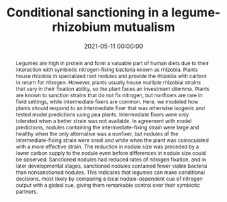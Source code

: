 ---
title: "Conditional sanctioning in a legume-rhizobium mutualism"
subtitle: ""
summary: ""
authors: 
- Westhoek A
- Clark LJ
- Culbert M
- Dalchau N
- Griffiths M
- Karunakaran R
- Ledermann R
- Tkacz A
- Webb I
- James EK
- Poole PS
- Turnbull LA


tags: []
categories: [Plant Biology]
date: 2021-05-11 00:00:00
publishDate: 2021-05-11 00:00:00
featured: false
draft: false
publication: 'Proc Natl Acad Sci U S A'
publication_types: ["2"]

doi: 'https://doi.org/10.1073/pnas.2025760118'
abstract: Legumes are high in protein and form a valuable part of human diets due to their interaction with symbiotic nitrogen-fixing bacteria known as rhizobia. Plants house rhizobia in specialized root nodules and provide the rhizobia with carbon in return for nitrogen. However, plants usually house multiple rhizobial strains that vary in their fixation ability, so the plant faces an investment dilemma. Plants are known to sanction strains that do not fix nitrogen, but nonfixers are rare in field settings, while intermediate fixers are common. Here, we modeled how plants should respond to an intermediate fixer that was otherwise isogenic and tested model predictions using pea plants. Intermediate fixers were only tolerated when a better strain was not available. In agreement with model predictions, nodules containing the intermediate-fixing strain were large and healthy when the only alternative was a nonfixer, but nodules of the intermediate-fixing strain were small and white when the plant was coinoculated with a more effective strain. The reduction in nodule size was preceded by a lower carbon supply to the nodule even before differences in nodule size could be observed. Sanctioned nodules had reduced rates of nitrogen fixation, and in later developmental stages, sanctioned nodules contained fewer viable bacteria than nonsanctioned nodules. This indicates that legumes can make conditional decisions, most likely by comparing a local nodule-dependent cue of nitrogen output with a global cue, giving them remarkable control over their symbiotic partners.

projects: []
---